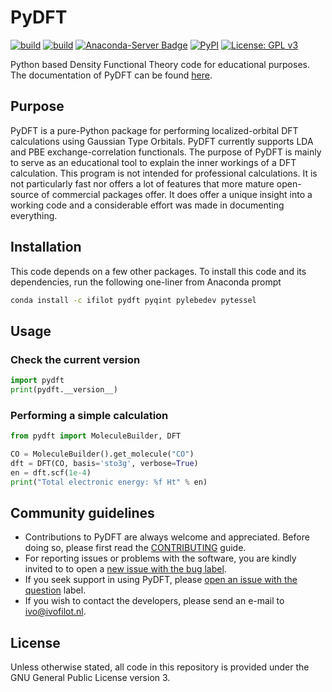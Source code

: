# PyDFT

[![build](https://github.com/ifilot/pydft/actions/workflows/build_pypi.yml/badge.svg)](https://github.com/ifilot/pydft/actions/workflows/build_pypi.yml)
[![build](https://github.com/ifilot/pydft/actions/workflows/build_conda.yml/badge.svg)](https://github.com/ifilot/pydft/actions/workflows/build_conda.yml)
[![Anaconda-Server Badge](https://anaconda.org/ifilot/pydft/badges/version.svg)](https://anaconda.org/ifilot/pydft)
[![PyPI](https://img.shields.io/pypi/v/pydft?color=green)](https://pypi.org/project/pytessel/)
[![License: GPL v3](https://img.shields.io/badge/License-GPLv3-blue.svg)](https://www.gnu.org/licenses/gpl-3.0)

Python based Density Functional Theory code for educational purposes. The
documentation of PyDFT can be found [here](https://ifilot.pages.tue.nl/pydft/).

## Purpose

PyDFT is a pure-Python package for performing localized-orbital DFT calculations
using Gaussian Type Orbitals. PyDFT currently supports LDA and PBE
exchange-correlation functionals. The purpose of PyDFT is mainly to serve as an
educational tool to explain the inner workings of a DFT calculation. This
program is not intended for professional calculations. It is not particularly
fast nor offers a lot of features that more mature open-source of commercial
packages offer. It does offer a unique insight into a working code and a
considerable effort was made in documenting everything.

## Installation

This code depends on a few other packages. To install this code and its
dependencies, run the following one-liner from Anaconda prompt

```bash
conda install -c ifilot pydft pyqint pylebedev pytessel
```

## Usage

### Check the current version

```python
import pydft
print(pydft.__version__)
```

### Performing a simple calculation

```python
from pydft import MoleculeBuilder, DFT

CO = MoleculeBuilder().get_molecule("CO")
dft = DFT(CO, basis='sto3g', verbose=True)
en = dft.scf(1e-4)
print("Total electronic energy: %f Ht" % en)
```

## Community guidelines

* Contributions to PyDFT are always welcome and appreciated. Before doing so,
  please first read the [CONTRIBUTING](CONTRIBUTING.md) guide.
* For reporting issues or problems with the software, you are kindly invited to
  to open a [new issue with the bug label](https://github.com/ifilot/pydft/issues/new?labels=bug).
* If you seek support in using PyDFT, please 
  [open an issue with the question](https://github.com/ifilot/pydft/issues/new?labels=question)
  label.
* If you wish to contact the developers, please send an e-mail to ivo@ivofilot.nl.

## License

Unless otherwise stated, all code in this repository is provided under the GNU
General Public License version 3.